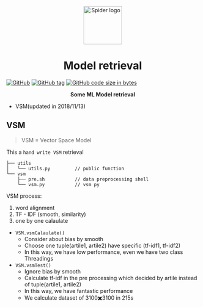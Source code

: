 <p align="center"><a href="https://wyydsb.xin" target="_blank" rel="noopener noreferrer"><img width="100" src="https://cdn.nlark.com/yuque/0/2018/jpeg/104214/1542104633961-66ba586b-4203-4442-b7b2-7de7bc693497.jpeg" alt="Spider logo"></a></p>
<h1 align="center">Model retrieval</h1>

[![GitHub](https://img.shields.io/github/license/iofu728/Model_retrieval.svg?style=popout-square)](https://github.com/iofu728/Model_retrieval/master/LICENSE)
[![GitHub tag](https://img.shields.io/github/tag/iofu728/Model_retrieval.svg?style=popout-square)](https://github.com/iofu728/Model_retrieval)
[![GitHub code size in bytes](https://img.shields.io/github/languages/code-size/iofu728/Model_retrieval.svg?style=popout-square)](https://github.com/iofu728/Model_retrieval)

<div align="center"><strong>Some ML Model retrieval</strong></div>

* VSM(updated in 2018/11/13)

## VSM

> VSM = Vector Space Model

This a `hand write VSM` retrieval

```vim
├── utils
│   └── utils.py         // public function
└── vsm
    ├── pre.sh           // data preprocessing shell
    └── vsm.py           // vsm py
```

VSM process:

1. word alignment
2. TF - IDF (smooth, similarity)
3. one by one calaulate

* `VSM.vsmCalaulate()`
  + Consider about bias by smooth
  + Choose one tuple(artile1, artile2) have specific (tf-idf1, tf-idf2)
  + In this way, we have low performance, even we have two class Threadings
* `VSM.vsmTest()`
  + Ignore bias by smooth
  + Calculate tf-idf in the pre processing which decided by artile instead of tuple(artile1, artile2)
  + In this way, we have fantastic performance
  + We calculate dataset of 3100✖️3100 in 215s
